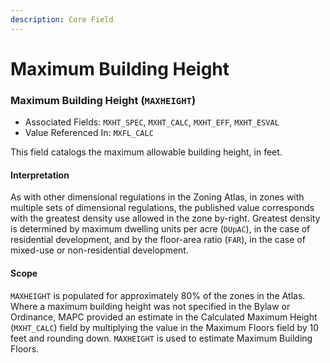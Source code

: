 ```yaml
---
description: Core Field
---
```


# Maximum Building Height

### Maximum Building Height \(`MAXHEIGHT`\)  

* Associated Fields: `MXHT_SPEC`, `MXHT_CALC`, `MXHT_EFF`, `MXHT_ESVAL` 
* Value Referenced In: `MXFL_CALC` 

This field catalogs the maximum allowable building height, in feet. 

#### Interpretation

As with other dimensional regulations in the Zoning Atlas, in zones with multiple sets of dimensional regulations, the published value corresponds with the greatest density use allowed in the zone by-right.  Greatest density is determined by maximum dwelling units per acre \(`DUpAC`\), in the case of residential development, and by the floor-area ratio \(`FAR`\), in the case of mixed-use or non-residential development.  

#### Scope

`MAXHEIGHT` is populated for approximately 80% of the zones in the Atlas. Where a maximum building height was not specified in the Bylaw or Ordinance, MAPC provided an estimate in the Calculated Maximum Height \(`MXHT_CALC`\) field by multiplying the value in the Maximum Floors field by 10 feet and rounding down. `MAXHEIGHT` is used to estimate Maximum Building Floors.

